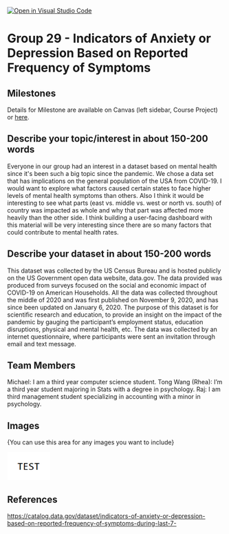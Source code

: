 [![Open in Visual Studio Code](https://classroom.github.com/assets/open-in-vscode-f059dc9a6f8d3a56e377f745f24479a46679e63a5d9fe6f495e02850cd0d8118.svg)](https://classroom.github.com/online_ide?assignment_repo_id=5877033&assignment_repo_type=AssignmentRepo)
# Group 29 - Indicators of Anxiety or Depression Based on Reported Frequency of Symptoms 
## Milestones

Details for Milestone are available on Canvas (left sidebar, Course Project) or [here](https://firas.moosvi.com/courses/data301/project/milestone01.html).

## Describe your topic/interest in about 150-200 words

Everyone in our group had an interest in a dataset based on mental health since it's been such a big topic since the pandemic. We chose a data set that has implications on the general population of the USA from COVID-19. I would want to explore what factors caused certain states to face higher levels of mental health symptoms than others. Also I think it would be interesting to see what parts (east vs. middle vs. west or north vs. south) of country was impacted as whole and why that part was affected more heavily than the other side. I think building a user-facing dashboard with this material will be very interesting since there are so many factors that could contribute to mental health rates. 

## Describe your dataset in about 150-200 words

This dataset was collected by the US Census Bureau and is hosted publicly on the US Government open data website, data.gov. The data provided was produced from surveys focused on the social and economic impact of COVID-19 on American Households. All the data was collected throughout the middle of 2020 and was first published on November 9, 2020, and has since been updated on January 6, 2020. The purpose of this dataset is for scientific research and education, to provide an insight on the impact of the pandemic by gauging the participant’s employment status, education disruptions, physical and mental health, etc. The data was collected by an internet questionnaire, where participants were sent an invitation through email and text message.

## Team Members

Michael: I am a third year computer science student.
Tong Wang (Rhea): I’m a third year student majoring in Stats with a degree in psychology.
Raj: I am third management student specializing in accounting with a minor in psychology.

## Images

{You can use this area for any images you want to include}

<img src ="images/test.png" width="100px">

## References

https://catalog.data.gov/dataset/indicators-of-anxiety-or-depression-based-on-reported-frequency-of-symptoms-during-last-7-





